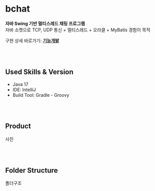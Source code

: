 # bchat
**자바 Swing 기반 멀티스레드 채팅 프로그램**   
자바 소켓으로 TCP, UDP 통신 + 멀티스레드 + 오라클 + MyBatis 경험이 목적

구현 상세 바로가기: **[기능개발](https://github.com/BH946/bchat/blob/main/기능개발.md)**

<br><br>

## Used Skills & Version

- Java 17
- IDE: IntelliJ
- Build Tool: Gradle - Groovy

<br><br>

## Product

사진

<br><br>

## Folder Structure

폴더구조
